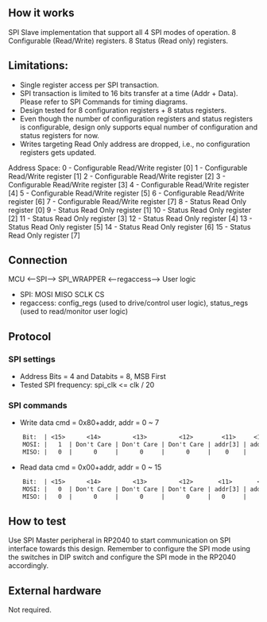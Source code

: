<!---

This file is used to generate your project datasheet. Please fill in the information below and delete any unused
sections.

You can also include images in this folder and reference them in the markdown. Each image must be less than
512 kb in size, and the combined size of all images must be less than 1 MB.
-->

## How it works

SPI Slave implementation that support all 4 SPI modes of operation.
8 Configurable (Read/Write) registers.
8 Status (Read only) registers.

## Limitations:
 - Single register access per SPI transaction.
 - SPI transaction is limited to 16 bits transfer at a time (Addr + Data). Please refer to SPI Commands for timing diagrams.
 - Design tested for 8 configuration registers + 8 status registers.
 - Even though the number of configuration registers and status registers is configurable, design only supports equal number of configuration and status registers for now.
 - Writes targeting Read Only address are dropped, i.e., no configuration registers gets updated.

Address Space:
0 - Configurable Read/Write register [0]
1 - Configurable Read/Write register [1]
2 - Configurable Read/Write register [2]
3 - Configurable Read/Write register [3]
4 - Configurable Read/Write register [4]
5 - Configurable Read/Write register [5]
6 - Configurable Read/Write register [6]
7 - Configurable Read/Write register [7]
8 - Status Read Only register [0]
9 - Status Read Only register [1]
10 - Status Read Only register [2]
11 - Status Read Only register [3]
12 - Status Read Only register [4]
13 - Status Read Only register [5]
14 - Status Read Only register [6]
15 - Status Read Only register [7]

## Connection

MCU <--SPI--> SPI_WRAPPER <--regaccess--> User logic

* SPI: MOSI MISO SCLK CS
* regaccess: config_regs (used to drive/control user logic), status_regs (used to read/monitor user logic)

## Protocol

### SPI settings

* Address Bits = 4 and Databits = 8, MSB First
* Tested SPI frequency: spi_clk <= clk / 20

### SPI commands

* Write data
cmd = 0x80+addr, addr = 0 ~ 7

```txt
    Bit:  | <15>      <14>         <13>         <12>        <11>     <10>       <9>       <8>       <7>       <6>       <5>       <4>       <3>       <2>       <1>       <0>   |
    MOSI: |   1  | Don't Care | Don't Care | Don't Care | addr[3] | addr[2] | addr[1] | addr[0] | data[7] | data[6] | data[5] | data[4] | data[3] | data[2] | data[1] | data[0] |
    MISO: |   0  |      0     |      0     |      0     |    0    |    0    |    0    |    0    |    0    |    0    |    0    |    0    |    0    |    0    |    0    |    0    |
```

* Read data
cmd = 0x00+addr, addr = 0 ~ 15

```txt
    Bit:  | <15>      <14>         <13>         <12>       <11>       <10>      <9>       <8>           <7>             <6>             <5>             <4>             <3>             <2>             <1>             <0>     |
    MOSI: |   0  | Don't Care | Don't Care | Don't Care | addr[3] | addr[2] | addr[1] | addr[0] |   Don't Care  |   Don't Care  |   Don't Care  |   Don't Care  |   Don't Care  |   Don't Care  |   Don't Care  |   Don't Care  |
    MISO: |   0  |      0     |      0     |      0     |   0     |    0    |    0    |    0    | data[addr][7] | data[addr][6] | data[addr][5] | data[addr][4] | data[addr][3] | data[addr][2] | data[addr][1] | data[addr][0] |
```


## How to test

Use SPI Master peripheral in RP2040 to start communication on SPI interface towards this design. Remember to configure the SPI mode using the switches in DIP switch and configure the SPI mode in the RP2040 accordingly.

## External hardware

Not required.
